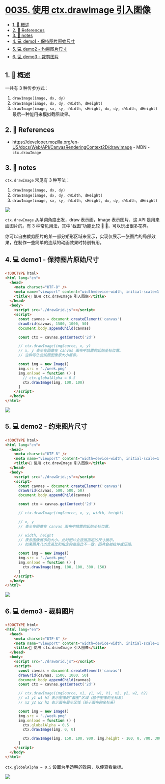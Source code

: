 # [0035. 使用 ctx.drawImage 引入图像](https://github.com/Tdahuyou/TNotes.canvas/tree/main/notes/0035.%20%E4%BD%BF%E7%94%A8%20ctx.drawImage%20%E5%BC%95%E5%85%A5%E5%9B%BE%E5%83%8F)

<!-- region:toc -->

- [1. 📝 概述](#1--概述)
- [2. 🔗 References](#2--references)
- [3. 📒 notes](#3--notes)
- [4. 💻 demo1 - 保持图片原始尺寸](#4--demo1---保持图片原始尺寸)
- [5. 💻 demo2 - 约束图片尺寸](#5--demo2---约束图片尺寸)
- [6. 💻 demo3 - 裁剪图片](#6--demo3---裁剪图片)

<!-- endregion:toc -->

## 1. 📝 概述

一共有 3 种传参方式：

1. `drawImage(image, dx, dy)`
2. `drawImage(image, dx, dy, dWidth, dHeight)`
3. `drawImage(image, sx, sy, sWidth, sHeight, dx, dy, dWidth, dHeight)` 最后一种能用来模拟截图效果。

## 2. 🔗 References

- https://developer.mozilla.org/en-US/docs/Web/API/CanvasRenderingContext2D/drawImage - MDN - `ctx.drawImage`

## 3. 📒 notes

`ctx.drawImage` 常见有 3 种写法：

1. `drawImage(image, dx, dy)`
2. `drawImage(image, dx, dy, dWidth, dHeight)`
3. `drawImage(image, sx, sy, sWidth, sHeight, dx, dy, dWidth, dHeight)`

![](assets/2024-10-04-11-47-00.png)

`ctx.drawImage` 从单词角度出发，draw 表示画，Image 表示图片，这 API 是用来画图片的。有 3 种常见用法，其中“截图”功能比较 🐂 🍺，可以玩出很多花样。

你可以自由裁剪图片的某一部分矩形区域来显示，实现仅展示一张图片的局部效果，在制作一些简单的连续的动画效果时特别有用。

## 4. 💻 demo1 - 保持图片原始尺寸

```html
<!DOCTYPE html>
<html lang="en">
  <head>
    <meta charset="UTF-8" />
    <meta name="viewport" content="width=device-width, initial-scale=1.0" />
    <title>📝 使用 ctx.drawImage 引入图像</title>
  </head>
  <body>
    <script src="./drawGrid.js"></script>
    <script>
      const cavnas = document.createElement('canvas')
      drawGrid(cavnas, 1500, 1000, 50)
      document.body.appendChild(cavnas)

      const ctx = cavnas.getContext('2d')

      // ctx.drawImage(imgSource, x, y)
      // x, y 表示在图像在 canvas 画布中放置的起始坐标位置。
      // 这种写法会按照图像原大小展示。

      const img = new Image()
      img.src = './week.png'
      img.onload = function () {
        // ctx.globalAlpha = 0.5
        ctx.drawImage(img, 100, 100)
      }
    </script>
  </body>
</html>
```

![](assets/2024-10-04-11-47-57.png)

## 5. 💻 demo2 - 约束图片尺寸

```html
<!DOCTYPE html>
<html lang="en">
  <head>
    <meta charset="UTF-8" />
    <meta name="viewport" content="width=device-width, initial-scale=1.0" />
    <title>📝 使用 ctx.drawImage 引入图像</title>
  </head>
  <body>
    <script src="./drawGrid.js"></script>
    <script>
      const cavnas = document.createElement('canvas')
      drawGrid(cavnas, 500, 500, 50)
      document.body.appendChild(cavnas)

      const ctx = cavnas.getContext('2d')

      // ctx.drawImage(imgSource, x, y, width, height)

      // x, y
      // 表示在图像在 canvas 画布中放置的起始坐标位置。

      // width, height
      // 表示图像展示的大小，此时图片会按照指定的尺寸展示。
      // 如果照片儿的宽高比和指定的宽高比不一致，图片会被拉伸或压缩。

      const img = new Image()
      img.src = './week.png'
      img.onload = function () {
        ctx.drawImage(img, 100, 100, 300, 150)
      }
    </script>
  </body>
</html>
```

![](assets/2024-10-04-11-48-03.png)

## 6. 💻 demo3 - 裁剪图片

```html
<!DOCTYPE html>
<html lang="en">
  <head>
    <meta charset="UTF-8" />
    <meta name="viewport" content="width=device-width, initial-scale=1.0" />
    <title>📝 使用 ctx.drawImage 引入图像</title>
  </head>
  <body>
    <script src="./drawGrid.js"></script>
    <script>
      const cavnas = document.createElement('canvas')
      drawGrid(cavnas, 1500, 1000, 50)
      document.body.appendChild(cavnas)
      const ctx = cavnas.getContext('2d')

      // ctx.drawImage(imgSource, x1, y1, w1, h1, x2, y2, w2, h2)
      // x1 y1 w1 h1 表示图像的“截图”区域（基于图像的坐标系）
      // x2 y2 w2 h2 表示画布展示区域（基于画布的坐标系）

      const img = new Image()
      img.src = './week.png'
      img.onload = function () {
        ctx.globalAlpha = 0.5
        ctx.drawImage(img, 0, 0)

        ctx.drawImage(img, 150, 100, 900, img.height - 100, 0, 700, 300, 150)
      }
    </script>
  </body>
</html>
```

`ctx.globalAlpha = 0.5` 设置为半透明的效果，以便查看坐标。

![](assets/2024-10-04-11-48-10.png)
